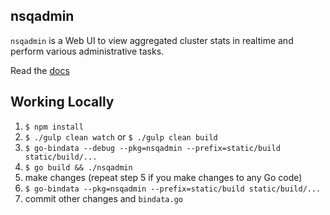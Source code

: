 ## nsqadmin

`nsqadmin` is a Web UI to view aggregated cluster stats in realtime and perform various
administrative tasks.

Read the [docs](http://nsq.io/components/nsqadmin.html)

## Working Locally

 1. `$ npm install`
 2. `$ ./gulp clean watch` or `$ ./gulp clean build`
 3. `$ go-bindata --debug --pkg=nsqadmin --prefix=static/build static/build/...`
 4. `$ go build && ./nsqadmin`
 5. make changes (repeat step 5 if you make changes to any Go code)
 6. `$ go-bindata --pkg=nsqadmin --prefix=static/build static/build/...`
 7. commit other changes and `bindata.go`
